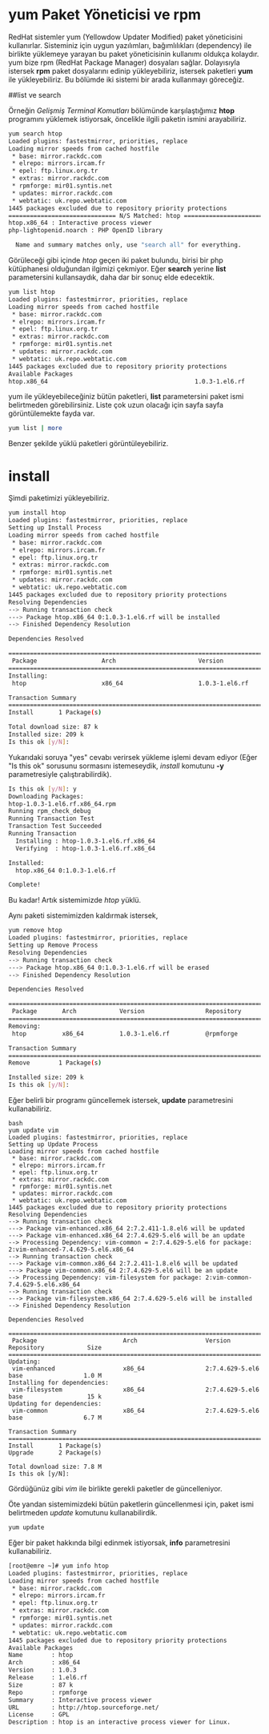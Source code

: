 # yum Paket Yöneticisi ve rpm

RedHat sistemler yum (Yellowdow Updater Modified) paket yöneticisini kullanırlar. Sisteminiz için uygun yazılımları, bağımlılıkları (dependency) ile birlikte yüklemeye yarayan bu paket yöneticisinin kullanımı oldukça kolaydır. yum bize rpm (RedHat Package Manager) dosyaları sağlar. Dolayısıyla istersek **rpm** paket dosyalarını edinip yükleyebiliriz, istersek paketleri **yum** ile yükleyebiliriz. Bu bölümde iki sistemi bir arada kullanmayı göreceğiz.

##list ve search

Örneğin *Gelişmiş Terminal Komutları* bölümünde karşılaştığımız **htop** programını yüklemek istiyorsak, öncelikle ilgili paketin ismini arayabiliriz.

```bash
yum search htop
Loaded plugins: fastestmirror, priorities, replace
Loading mirror speeds from cached hostfile
 * base: mirror.rackdc.com
 * elrepo: mirrors.ircam.fr
 * epel: ftp.linux.org.tr
 * extras: mirror.rackdc.com
 * rpmforge: mir01.syntis.net
 * updates: mirror.rackdc.com
 * webtatic: uk.repo.webtatic.com
1445 packages excluded due to repository priority protections
============================== N/S Matched: htop ===============================
htop.x86_64 : Interactive process viewer
php-lightopenid.noarch : PHP OpenID library

  Name and summary matches only, use "search all" for everything.
```
Görüleceği gibi içinde *htop* geçen iki paket bulundu, birisi bir php kütüphanesi olduğundan ilgimizi çekmiyor. Eğer **search** yerine **list** parametersini kullansaydık, daha dar bir sonuç elde edecektik.

```bash
yum list htop
Loaded plugins: fastestmirror, priorities, replace
Loading mirror speeds from cached hostfile
 * base: mirror.rackdc.com
 * elrepo: mirrors.ircam.fr
 * epel: ftp.linux.org.tr
 * extras: mirror.rackdc.com
 * rpmforge: mir01.syntis.net
 * updates: mirror.rackdc.com
 * webtatic: uk.repo.webtatic.com
1445 packages excluded due to repository priority protections
Available Packages
htop.x86_64                                         1.0.3-1.el6.rf                                         rpmforge
```

yum ile yükleyebileceğiniz bütün paketleri, **list** parametersini paket ismi belirtmeden görebilirsiniz. Liste çok uzun olacağı için sayfa sayfa görüntülemekte fayda var.

```bash
yum list | more
```

Benzer şekilde yüklü paketleri görüntüleyebiliriz.



# install

Şimdi paketimizi yükleyebiliriz.

```bash
yum install htop
Loaded plugins: fastestmirror, priorities, replace
Setting up Install Process
Loading mirror speeds from cached hostfile
 * base: mirror.rackdc.com
 * elrepo: mirrors.ircam.fr
 * epel: ftp.linux.org.tr
 * extras: mirror.rackdc.com
 * rpmforge: mir01.syntis.net
 * updates: mirror.rackdc.com
 * webtatic: uk.repo.webtatic.com
1445 packages excluded due to repository priority protections
Resolving Dependencies
--> Running transaction check
---> Package htop.x86_64 0:1.0.3-1.el6.rf will be installed
--> Finished Dependency Resolution

Dependencies Resolved

============================================================================================================================
 Package                  Arch                       Version                             Repository                    Size
============================================================================================================================
Installing:
 htop                     x86_64                     1.0.3-1.el6.rf                      rpmforge                      87 k

Transaction Summary
============================================================================================================================
Install       1 Package(s)

Total download size: 87 k
Installed size: 209 k
Is this ok [y/N]: 
```

Yukarıdaki soruya "yes" cevabı verirsek yükleme işlemi devam ediyor (Eğer "Is this ok" sorusunu sormasını istemeseydik, *install* komutunu **-y** parametresiyle çalıştırabilirdik).

```bash
Is this ok [y/N]: y
Downloading Packages:
htop-1.0.3-1.el6.rf.x86_64.rpm                                                                       |  87 kB     00:00     
Running rpm_check_debug
Running Transaction Test
Transaction Test Succeeded
Running Transaction
  Installing : htop-1.0.3-1.el6.rf.x86_64                                                                               1/1 
  Verifying  : htop-1.0.3-1.el6.rf.x86_64                                                                               1/1 

Installed:
  htop.x86_64 0:1.0.3-1.el6.rf                                                                                              

Complete!
```

Bu kadar! Artık sistemimizde *htop* yüklü.

Aynı paketi sistemimizden kaldırmak istersek,

```bash
yum remove htop
Loaded plugins: fastestmirror, priorities, replace
Setting up Remove Process
Resolving Dependencies
--> Running transaction check
---> Package htop.x86_64 0:1.0.3-1.el6.rf will be erased
--> Finished Dependency Resolution

Dependencies Resolved

================================================================================
 Package       Arch            Version                 Repository          Size
================================================================================
Removing:
 htop          x86_64          1.0.3-1.el6.rf          @rpmforge          209 k

Transaction Summary
================================================================================
Remove        1 Package(s)

Installed size: 209 k
Is this ok [y/N]:
```

Eğer belirli bir programı güncellemek istersek, **update** parametresini kullanabiliriz.

```
bash
yum update vim
Loaded plugins: fastestmirror, priorities, replace
Setting up Update Process
Loading mirror speeds from cached hostfile
 * base: mirror.rackdc.com
 * elrepo: mirrors.ircam.fr
 * epel: ftp.linux.org.tr
 * extras: mirror.rackdc.com
 * rpmforge: mir01.syntis.net
 * updates: mirror.rackdc.com
 * webtatic: uk.repo.webtatic.com
1445 packages excluded due to repository priority protections
Resolving Dependencies
--> Running transaction check
---> Package vim-enhanced.x86_64 2:7.2.411-1.8.el6 will be updated
---> Package vim-enhanced.x86_64 2:7.4.629-5.el6 will be an update
--> Processing Dependency: vim-common = 2:7.4.629-5.el6 for package: 2:vim-enhanced-7.4.629-5.el6.x86_64
--> Running transaction check
---> Package vim-common.x86_64 2:7.2.411-1.8.el6 will be updated
---> Package vim-common.x86_64 2:7.4.629-5.el6 will be an update
--> Processing Dependency: vim-filesystem for package: 2:vim-common-7.4.629-5.el6.x86_64
--> Running transaction check
---> Package vim-filesystem.x86_64 2:7.4.629-5.el6 will be installed
--> Finished Dependency Resolution

Dependencies Resolved

===================================================================================================================
 Package                        Arch                   Version                          Repository            Size
===================================================================================================================
Updating:
 vim-enhanced                   x86_64                 2:7.4.629-5.el6                  base                 1.0 M
Installing for dependencies:
 vim-filesystem                 x86_64                 2:7.4.629-5.el6                  base                  15 k
Updating for dependencies:
 vim-common                     x86_64                 2:7.4.629-5.el6                  base                 6.7 M

Transaction Summary
===================================================================================================================
Install       1 Package(s)
Upgrade       2 Package(s)

Total download size: 7.8 M
Is this ok [y/N]:
```

Gördüğünüz gibi *vim* ile birlikte gerekli paketler de güncelleniyor.

Öte yandan sistemimizdeki bütün paketlerin güncellenmesi için, paket ismi belirtmeden *update* komutunu kullanabilirdik.

```bash
yum update
```

Eğer bir paket hakkında bilgi edinmek istiyorsak, **info** parametresini kullanabiliriz.

```bash
[root@emre ~]# yum info htop
Loaded plugins: fastestmirror, priorities, replace
Loading mirror speeds from cached hostfile
 * base: mirror.rackdc.com
 * elrepo: mirrors.ircam.fr
 * epel: ftp.linux.org.tr
 * extras: mirror.rackdc.com
 * rpmforge: mir01.syntis.net
 * updates: mirror.rackdc.com
 * webtatic: uk.repo.webtatic.com
1445 packages excluded due to repository priority protections
Available Packages
Name        : htop
Arch        : x86_64
Version     : 1.0.3
Release     : 1.el6.rf
Size        : 87 k
Repo        : rpmforge
Summary     : Interactive process viewer
URL         : http://htop.sourceforge.net/
License     : GPL
Description : htop is an interactive process viewer for Linux.
```